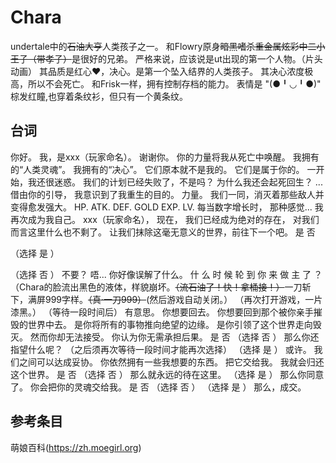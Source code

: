# Chara
undertale中的~~石油大亨~~人类孩子之一。
和Flowry原身~~暗黑嗜杀重金属炫彩中二小王子（带孝子）~~是很好的兄弟。
严格来说，应该说是ut出现的第一个人物。（片头动画）
其品质是红心❤️，决心。是第一个坠入结界的人类孩子。
其决心浓度极高，所以不会死亡。
和Frisk一样，拥有控制存档的能力。
表情是 "(●╹◡╹●)" 棕发红瞳,也穿着条纹衫，但只有一个黄条纹。
## 台词
你好。
我，是xxx（玩家命名）。
谢谢你。
你的力量将我从死亡中唤醒。
我拥有的“人类灵魂”。
我拥有的“决心”。
它们原本就不是我的。
它们是属于你的。
一开始，我还很迷惑。
我们的计划已经失败了，不是吗？
为什么我还会起死回生？
...
借由你的引导，
我意识到了我重生的目的。
力量。
我们一同，消灭着那些敌人并变得愈发强大。
HP. ATK. DEF. GOLD EXP. LV.
每当数字增长时，
那种感觉...
我再次成为我自己。
xxx（玩家命名），
现在，
我们已经成为绝对的存在，
对我们而言这里什么也不剩了。
让我们抹除这毫无意义的世界，前往下一个吧。
是 否

（选择 是 ）

（选择 否 ）
不要？
唔...
你好像误解了什么。
什 么 时 候
轮 到 你 来 做 主 了 ？
（Chara的脸流出黑色的液体，样貌崩坏。~~（流石油了！快！拿桶接！）~~一刀斩下，满屏999字样。~~（真·一刀999）~~(然后游戏自动关闭。）
（再次打开游戏，一片漆黑。）
（等待一段时间后）
有意思。
你想要回去。
你想要回到那个被你亲手摧毁的世界中去。
是你将所有的事物推向绝望的边缘。
是你引领了这个世界走向毁灭。
然而你却无法接受。
你认为你无需承担后果。
是 否
（选择 否 ）
那么你还指望什么呢？
（之后须再次等待一段时间才能再次选择）
（选择 是 ）
或许。
我们之间可以达成妥协。
你依然拥有一些我想要的东西。
把它交给我。
我就会归还这个世界。
是 否
（选择 否 ）
那么就永远的待在这里。
（选择 是 ）
那么你同意了。
你会把你的灵魂交给我。
是 否
（选择 否 ）
（选择 是 ）
那么，成交。

## 参考条目
萌娘百科(https://zh.moegirl.org)
